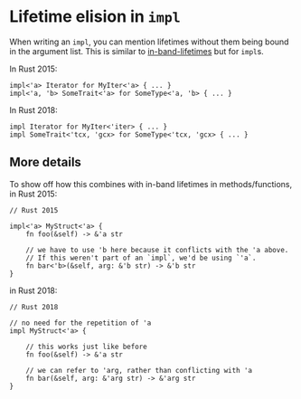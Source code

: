 # Lifetime elision in `impl`

When writing an `impl`, you can mention lifetimes without them being bound in
the argument list. This is similar to
[in-band-lifetimes](/2018/transitioning/ownership-and-lifetimes/in-band-lifetimes.md)
but for `impl`s.

In Rust 2015:

```rust,ignore
impl<'a> Iterator for MyIter<'a> { ... }
impl<'a, 'b> SomeTrait<'a> for SomeType<'a, 'b> { ... }
```

In Rust 2018:

```rust,ignore
impl Iterator for MyIter<'iter> { ... }
impl SomeTrait<'tcx, 'gcx> for SomeType<'tcx, 'gcx> { ... }
```

## More details

To show off how this combines with in-band lifetimes in methods/functions, in Rust 2015:

```rust,ignore
// Rust 2015

impl<'a> MyStruct<'a> {
    fn foo(&self) -> &'a str

    // we have to use 'b here because it conflicts with the 'a above.
    // If this weren't part of an `impl`, we'd be using `'a`.
    fn bar<'b>(&self, arg: &'b str) -> &'b str
}
```

in Rust 2018:

```rust,ignore
// Rust 2018

// no need for the repetition of 'a
impl MyStruct<'a> {

    // this works just like before
    fn foo(&self) -> &'a str

    // we can refer to 'arg, rather than conflicting with 'a
    fn bar(&self, arg: &'arg str) -> &'arg str
}
```
